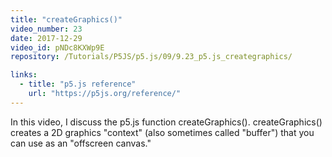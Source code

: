 ```yaml
---
title: "createGraphics()"
video_number: 23
date: 2017-12-29
video_id: pNDc8KXWp9E
repository: /Tutorials/P5JS/p5.js/09/9.23_p5.js_creategraphics/

links:
  - title: "p5.js reference"
    url: "https://p5js.org/reference/"
---
```

In this video, I discuss the p5.js function createGraphics(). createGraphics() creates a 2D graphics "context" (also sometimes called "buffer") that you can use as an "offscreen canvas."
